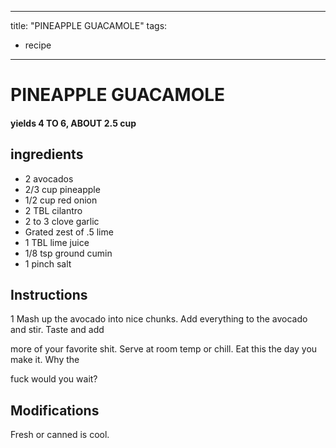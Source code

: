 
---
title: "PINEAPPLE GUACAMOLE"
tags:
  - recipe
---
# PINEAPPLE GUACAMOLE



#### yields  4 TO 6, ABOUT 2.5 cup


## ingredients
* 2 avocados 
* 2/3 cup pineapple 
* 1/2 cup red onion 
* 2 TBL cilantro 
* 2 to 3 clove garlic 
* Grated zest of .5 lime 
* 1 TBL lime juice 
* 1/8 tsp ground cumin 
* 1 pinch salt 



## Instructions
1 Mash up the avocado into nice chunks. Add everything to the avocado and stir. Taste and add

more of your favorite shit. Serve at room temp or chill. Eat this the day you make it. Why the

fuck would you wait?



## Modifications
Fresh or canned is cool.




